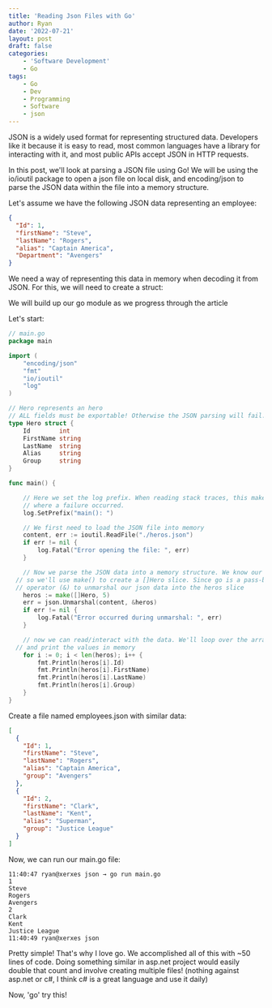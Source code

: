 ```yaml
---
title: 'Reading Json Files with Go'
author: Ryan
date: '2022-07-21'
layout: post
draft: false
categories:
    - 'Software Development'
    - Go
tags:
    - Go
    - Dev
    - Programming
    - Software
    - json
---
```


JSON is a widely used format for representing structured data. Developers like it because it is easy to read, most common languages have a library for interacting
with it, and most public APIs accept JSON in HTTP requests.

In this post, we'll look at parsing a JSON file using Go! We will be using the io/ioutil package to open a json file on local disk, and encoding/json to parse the
JSON data within the file into a memory structure.

Let's assume we have the following JSON data representing an employee:

~~~json
{
  "Id": 1,
  "firstName": "Steve",
  "lastName": "Rogers",
  "alias": "Captain America",
  "Department": "Avengers"
}
~~~

We need a way of representing this data in memory when decoding it from JSON. For this, we will need to create a struct:

We will build up our go module as we progress through the article

Let's start:
~~~go
// main.go
package main

import (
	"encoding/json"
	"fmt"
	"io/ioutil"
	"log"
)

// Hero represents an hero
// ALL fields must be exportable! Otherwise the JSON parsing will fail.
type Hero struct {
	Id        int
	FirstName string
	LastName  string
	Alias     string
	Group     string
}

func main() {

	// Here we set the log prefix. When reading stack traces, this makes it easier to know
	// where a failure occurred.
	log.SetPrefix("main(): ")

	// We first need to load the JSON file into memory
	content, err := ioutil.ReadFile("./heros.json")
	if err != nil {
		log.Fatal("Error opening the file: ", err)
	}

	// Now we parse the JSON data into a memory structure. We know our JSON file will have more than one hero object,
  // so we'll use make() to create a []Hero slice. Since go is a pass-by-value language, we will then use the address-of
  // operator (&) to unmarshal our json data into the heros slice
	heros := make([]Hero, 5)
	err = json.Unmarshal(content, &heros)
	if err != nil {
		log.Fatal("Error occurred during unmarshal: ", err)
	}

	// now we can read/interact with the data. We'll loop over the array
  // and print the values in memory
	for i := 0; i < len(heros); i++ {
		fmt.Println(heros[i].Id)
		fmt.Println(heros[i].FirstName)
		fmt.Println(heros[i].LastName)
		fmt.Println(heros[i].Group)
	}
}
~~~

Create a file named employees.json with similar data:
~~~json
[
  {
    "Id": 1,
    "firstName": "Steve",
    "lastName": "Rogers",
    "alias": "Captain America",
    "group": "Avengers"
  },
  {
    "Id": 2,
    "firstName": "Clark",
    "lastName": "Kent",
    "alias": "Superman",
    "group": "Justice League"
  }
]
~~~

Now, we can run our main.go file:

~~~shell
11:40:47 ryan@xerxes json → go run main.go
1
Steve
Rogers
Avengers
2
Clark
Kent
Justice League
11:40:49 ryan@xerxes json
~~~

Pretty simple! That's why I love go. We accomplished all of this with ~50 lines of code.
Doing something similar in asp.net project would easily double that count and involve creating
multiple files! (nothing against asp.net or c#, I think c# is a great language and use it daily)

Now, 'go' try this!